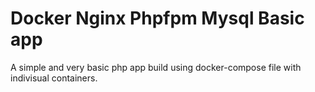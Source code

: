 # Docker Nginx Phpfpm Mysql Basic app
A simple and very basic  php app build using docker-compose file
with indivisual containers.

